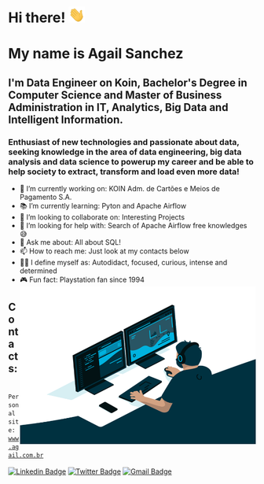 # Hi there! <img src="https://github.com/agails/agails/blob/main/Hi.gif" height="32" />

# My name is Agail Sanchez

## I'm Data Engineer on Koin, Bachelor's Degree in Computer Science and Master of Business Administration in IT, Analytics, Big Data and Intelligent Information.

### Enthusiast of new technologies and passionate about data, seeking knowledge in the area of data engineering, big data analysis and data science to powerup my career and be able to help society to extract, transform and load even more data!

- 💼  I’m currently working on: KOIN Adm. de Cartões e Meios de Pagamento S.A.
- 📚  I’m currently learning: Pyton and Apache Airflow
- 🤝  I’m looking to collaborate on: Interesting Projects
- 🔬  I’m looking for help with: Search of Apache Airflow free knowledges 😅
- 💬  Ask me about: All about SQL!
- 📫  How to reach me: Just look at my contacts below
- 🥷🏼  I define myself as: Autodidact, focused, curious, intense and determined
- 🎮  Fun fact: Playstation fan since 1994 <img align="right" alt="GIF" src="https://github.com/agails/agails/blob/main/code.gif?raw=true" width="500" height="320" />

## Contacts:
<code> Personal site: <a href="http://www.agail.com.br">www.agail.com.br </a> </code><br><br>
[![Linkedin Badge](https://img.shields.io/badge/-LinkedIn-blue?style=for-the-badge&logo=Linkedin&logoColor=white&link=https:https://www.linkedin.com/in/agail)](https://www.linkedin.com/in/agail)
[![Twitter Badge](https://img.shields.io/badge/-Twitter-1ca0f1?style=for-the-badge&labelColor=1ca0f1&logo=twitter&logoColor=white&link=https://twitter.com/agails)](https://twitter.com/agails)
[![Gmail Badge](https://img.shields.io/badge/-Gmail-c14438?style=for-the-badge&logo=Gmail&logoColor=white&link=mailto:email@agail.com.br)](mailto:email@agail.com.br)

